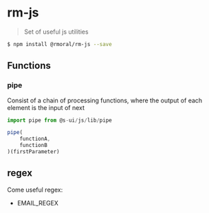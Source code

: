 # rm-js
> Set of useful js utilities

```sh
$ npm install @rmoral/rm-js --save
```
## Functions

### pipe
Consist of a chain of processing functions, where the output of each element is the input of next

```js
import pipe from @s-ui/js/lib/pipe

pipe(
    functionA,
    functionB
)(firstParameter)
```

## regex
Come useful regex:

* EMAIL_REGEX
